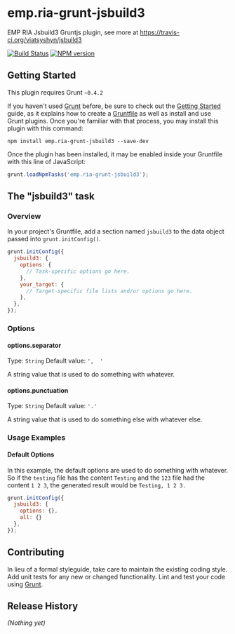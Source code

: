 # emp.ria-grunt-jsbuild3

EMP RIA Jsbuild3 Gruntjs plugin, see more at https://travis-ci.org/viatsyshyn/jsbuild3

[![Build Status](https://travis-ci.org/viatsyshyn/grunt-jsbuild3.png)](https://travis-ci.org/viatsyshyn/grunt-jsbuild3)
[![NPM version](https://img.shields.io/npm/v/emp.ria-grunt-jsbuild3.svg?style=flat)](https://travis-ci.org/viatsyshyn/grunt-jsbuild3)

## Getting Started
This plugin requires Grunt `~0.4.2`

If you haven't used [Grunt](http://gruntjs.com/) before, be sure to check out the [Getting Started](http://gruntjs.com/getting-started) guide, as it explains how to create a [Gruntfile](http://gruntjs.com/sample-gruntfile) as well as install and use Grunt plugins. Once you're familiar with that process, you may install this plugin with this command:

```shell
npm install emp.ria-grunt-jsbuild3 --save-dev
```

Once the plugin has been installed, it may be enabled inside your Gruntfile with this line of JavaScript:

```js
grunt.loadNpmTasks('emp.ria-grunt-jsbuild3');
```

## The "jsbuild3" task

### Overview
In your project's Gruntfile, add a section named `jsbuild3` to the data object passed into `grunt.initConfig()`.

```js
grunt.initConfig({
  jsbuild3: {
    options: {
      // Task-specific options go here.
    },
    your_target: {
      // Target-specific file lists and/or options go here.
    },
  },
});
```

### Options

#### options.separator
Type: `String`
Default value: `',  '`

A string value that is used to do something with whatever.

#### options.punctuation
Type: `String`
Default value: `'.'`

A string value that is used to do something else with whatever else.

### Usage Examples

#### Default Options
In this example, the default options are used to do something with whatever. So if the `testing` file has the content `Testing` and the `123` file had the content `1 2 3`, the generated result would be `Testing, 1 2 3.`

```js
grunt.initConfig({
  jsbuild3: {
    options: {},
    all: {}
  },
});
```

## Contributing
In lieu of a formal styleguide, take care to maintain the existing coding style. Add unit tests for any new or changed functionality. Lint and test your code using [Grunt](http://gruntjs.com/).

## Release History
_(Nothing yet)_
